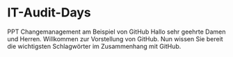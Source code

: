 # IT-Audit-Days
PPT Changemanagement am Beispiel von GitHub
Hallo sehr geehrte Damen und Herren.
Willkommen zur Vorstellung von GitHub.
Nun wissen Sie bereit die wichtigsten Schlagwörter im Zusammenhang mit GitHub.
